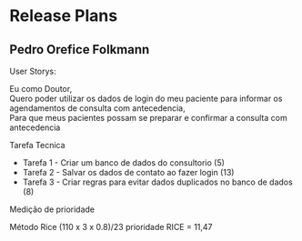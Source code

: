 # Release Plans

## Pedro Orefice Folkmann

User Storys:

Eu como Doutor,  
Quero poder utilizar os dados de login do meu paciente para informar os agendamentos de consulta com antecedencia,  
Para que meus pacientes possam se preparar e confirmar a consulta com antecedencia


Tarefa Tecnica

- Tarefa 1 - Criar um banco de dados do consultorio (5)
- Tarefa 2 - Salvar os dados de contato ao fazer login (13)
- Tarefa 3 - Criar regras para evitar dados duplicados no banco de dados (8)

Medição de prioridade

Método Rice
(110 x 3 x 0.8)/23
prioridade RICE = 11,47



